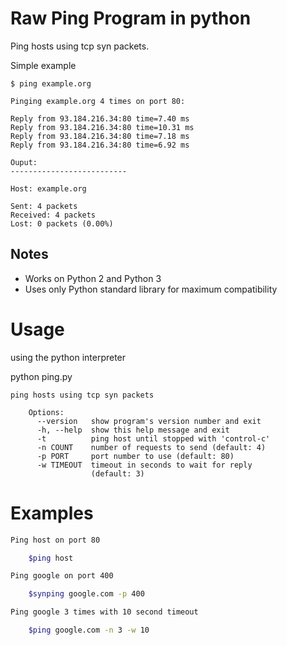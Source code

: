 

Raw Ping Program in python
= 

Ping hosts using tcp syn packets.

Simple example


    $ ping example.org

    Pinging example.org 4 times on port 80:

    Reply from 93.184.216.34:80 time=7.40 ms
    Reply from 93.184.216.34:80 time=10.31 ms
    Reply from 93.184.216.34:80 time=7.18 ms
    Reply from 93.184.216.34:80 time=6.92 ms

    Ouput:
    --------------------------

    Host: example.org

    Sent: 4 packets
    Received: 4 packets
    Lost: 0 packets (0.00%)

## Notes

- Works on Python 2 and Python 3
- Uses only Python standard library for maximum compatibility


Usage
=====

using the python interpreter

python ping.py
```
ping hosts using tcp syn packets

    Options:
      --version   show program's version number and exit
      -h, --help  show this help message and exit
      -t          ping host until stopped with 'control-c'
      -n COUNT    number of requests to send (default: 4)
      -p PORT     port number to use (default: 80)
      -w TIMEOUT  timeout in seconds to wait for reply
                  (default: 3)
```

Examples
========
```bash
Ping host on port 80

    $ping host

Ping google on port 400

    $synping google.com -p 400

Ping google 3 times with 10 second timeout

    $ping google.com -n 3 -w 10

```